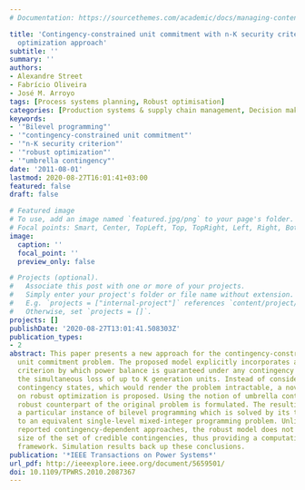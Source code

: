 ```yaml
---
# Documentation: https://sourcethemes.com/academic/docs/managing-content/

title: 'Contingency-constrained unit commitment with n-K security criterion: A robust
  optimization approach'
subtitle: ''
summary: ''
authors:
- Alexandre Street
- Fabrício Oliveira
- José M. Arroyo
tags: [Process systems planning, Robust optimisation]
categories: [Production systems & supply chain management, Decision making under uncertainty]
keywords:
- '"Bilevel programming"'
- '"contingency-constrained unit commitment"'
- '"n-K security criterion"'
- '"robust optimization"'
- '"umbrella contingency"'
date: '2011-08-01'
lastmod: 2020-08-27T16:01:41+03:00
featured: false
draft: false

# Featured image
# To use, add an image named `featured.jpg/png` to your page's folder.
# Focal points: Smart, Center, TopLeft, Top, TopRight, Left, Right, BottomLeft, Bottom, BottomRight.
image:
  caption: ''
  focal_point: ''
  preview_only: false

# Projects (optional).
#   Associate this post with one or more of your projects.
#   Simply enter your project's folder or file name without extension.
#   E.g. `projects = ["internal-project"]` references `content/project/deep-learning/index.md`.
#   Otherwise, set `projects = []`.
projects: []
publishDate: '2020-08-27T13:01:41.508303Z'
publication_types:
- 2
abstract: This paper presents a new approach for the contingency-constrained single-bus
  unit commitment problem. The proposed model explicitly incorporates an n - K security
  criterion by which power balance is guaranteed under any contingency state comprising
  the simultaneous loss of up to K generation units. Instead of considering all possible
  contingency states, which would render the problem intractable, a novel method based
  on robust optimization is proposed. Using the notion of umbrella contingency, the
  robust counterpart of the original problem is formulated. The resulting model is
  a particular instance of bilevel programming which is solved by its transformation
  to an equivalent single-level mixed-integer programming problem. Unlike previously
  reported contingency-dependent approaches, the robust model does not depend on the
  size of the set of credible contingencies, thus providing a computationally efficient
  framework. Simulation results back up these conclusions.
publication: '*IEEE Transactions on Power Systems*'
url_pdf: http://ieeexplore.ieee.org/document/5659501/
doi: 10.1109/TPWRS.2010.2087367
---
```

